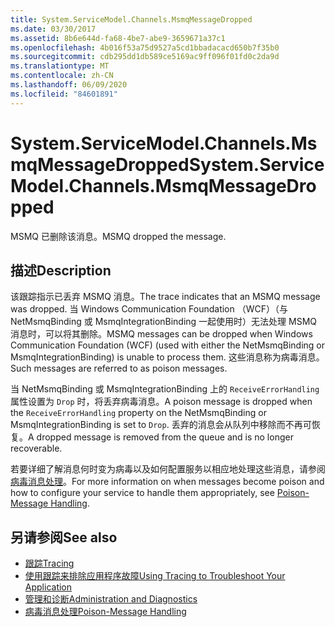```yaml
---
title: System.ServiceModel.Channels.MsmqMessageDropped
ms.date: 03/30/2017
ms.assetid: 8b6e644d-fa68-4be7-abe9-3659671a37c1
ms.openlocfilehash: 4b016f53a75d9527a5cd1bbadacacd650b7f35b0
ms.sourcegitcommit: cdb295dd1db589ce5169ac9ff096f01fd0c2da9d
ms.translationtype: MT
ms.contentlocale: zh-CN
ms.lasthandoff: 06/09/2020
ms.locfileid: "84601891"
---
```

# <a name="systemservicemodelchannelsmsmqmessagedropped"></a><span data-ttu-id="14cac-102">System.ServiceModel.Channels.MsmqMessageDropped</span><span class="sxs-lookup"><span data-stu-id="14cac-102">System.ServiceModel.Channels.MsmqMessageDropped</span></span>
<span data-ttu-id="14cac-103">MSMQ 已删除该消息。</span><span class="sxs-lookup"><span data-stu-id="14cac-103">MSMQ dropped the message.</span></span>  
  
## <a name="description"></a><span data-ttu-id="14cac-104">描述</span><span class="sxs-lookup"><span data-stu-id="14cac-104">Description</span></span>  
 <span data-ttu-id="14cac-105">该跟踪指示已丢弃 MSMQ 消息。</span><span class="sxs-lookup"><span data-stu-id="14cac-105">The trace indicates that an MSMQ message was dropped.</span></span> <span data-ttu-id="14cac-106">当 Windows Communication Foundation （WCF）（与 NetMsmqBinding 或 MsmqIntegrationBinding 一起使用时）无法处理 MSMQ 消息时，可以将其删除。</span><span class="sxs-lookup"><span data-stu-id="14cac-106">MSMQ messages can be dropped when Windows Communication Foundation (WCF) (used with either the NetMsmqBinding or MsmqIntegrationBinding) is unable to process them.</span></span> <span data-ttu-id="14cac-107">这些消息称为病毒消息。</span><span class="sxs-lookup"><span data-stu-id="14cac-107">Such messages are referred to as poison messages.</span></span>  
  
 <span data-ttu-id="14cac-108">当 NetMsmqBinding 或 MsmqIntegrationBinding 上的 `ReceiveErrorHandling` 属性设置为 `Drop` 时，将丢弃病毒消息。</span><span class="sxs-lookup"><span data-stu-id="14cac-108">A poison message is dropped when the `ReceiveErrorHandling` property on the NetMsmqBinding or MsmqIntegrationBinding is set to `Drop`.</span></span> <span data-ttu-id="14cac-109">丢弃的消息会从队列中移除而不再可恢复。</span><span class="sxs-lookup"><span data-stu-id="14cac-109">A dropped message is removed from the queue and is no longer recoverable.</span></span>  
  
 <span data-ttu-id="14cac-110">若要详细了解消息何时变为病毒以及如何配置服务以相应地处理这些消息，请参阅[病毒消息处理](../../feature-details/poison-message-handling.md)。</span><span class="sxs-lookup"><span data-stu-id="14cac-110">For more information on when messages become poison and how to configure your service to handle them appropriately, see [Poison-Message Handling](../../feature-details/poison-message-handling.md).</span></span>  
  
## <a name="see-also"></a><span data-ttu-id="14cac-111">另请参阅</span><span class="sxs-lookup"><span data-stu-id="14cac-111">See also</span></span>

- [<span data-ttu-id="14cac-112">跟踪</span><span class="sxs-lookup"><span data-stu-id="14cac-112">Tracing</span></span>](index.md)
- [<span data-ttu-id="14cac-113">使用跟踪来排除应用程序故障</span><span class="sxs-lookup"><span data-stu-id="14cac-113">Using Tracing to Troubleshoot Your Application</span></span>](using-tracing-to-troubleshoot-your-application.md)
- [<span data-ttu-id="14cac-114">管理和诊断</span><span class="sxs-lookup"><span data-stu-id="14cac-114">Administration and Diagnostics</span></span>](../index.md)
- [<span data-ttu-id="14cac-115">病毒消息处理</span><span class="sxs-lookup"><span data-stu-id="14cac-115">Poison-Message Handling</span></span>](../../feature-details/poison-message-handling.md)
